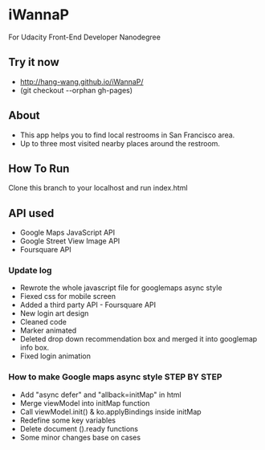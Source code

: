 # iWannaP
For Udacity Front-End Developer Nanodegree

## Try it now
- http://hang-wang.github.io/iWannaP/
- (git checkout --orphan gh-pages)


## About
* This app helps you to find local restrooms in San Francisco area.
* Up to three most visited nearby places around the restroom.

## How To Run
Clone this branch to your localhost and run index.html

## API used
* Google Maps JavaScript API
* Google Street View Image API
* Foursquare API

### Update log
* Rewrote the whole javascript file for googlemaps async style
* Fiexed css for mobile screen
* Added a third party API - Foursquare API
* New login art design
* Cleaned code
* Marker animated
* Deleted drop down recommendation box and merged it into googlemap info box.
* Fixed login animation


### How to make Google maps async style STEP BY STEP
* Add "async defer" and "allback=initMap" in html
* Merge viewModel into initMap function
* Call viewModel.init() & ko.applyBindings inside initMap 
* Redefine some key variables
* Delete document ().ready functions
* Some minor changes base on cases
